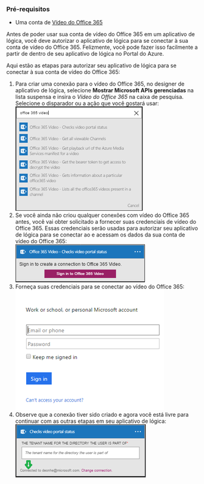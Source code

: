 ### <a name="prerequisites"></a>Pré-requisitos

- Uma conta de [Vídeo do Office 365](https://support.office.com/article/Meet-Office-365-Video-ca1cc1a9-a615-46e1-b6a3-40dbd99939a6)  


Antes de poder usar sua conta de vídeo do Office 365 em um aplicativo de lógica, você deve autorizar o aplicativo de lógica para se conectar à sua conta de vídeo do Office 365. Felizmente, você pode fazer isso facilmente a partir de dentro de seu aplicativo de lógica no Portal do Azure.  

Aqui estão as etapas para autorizar seu aplicativo de lógica para se conectar à sua conta de vídeo do Office 365:  
1. Para criar uma conexão para o vídeo do Office 365, no designer de aplicativo de lógica, selecione **Mostrar Microsoft APIs gerenciadas** na lista suspensa e insira o *Vídeo do Office 365* na caixa de pesquisa. Selecione o disparador ou a ação que você gostará usar:  
![Etapa de criação de conexão de vídeo do Office 365](./media/connectors-create-api-office365video/office365video-1.png)  
2. Se você ainda não criou qualquer conexões com vídeo do Office 365 antes, você vai obter solicitado a fornecer suas credenciais de vídeo do Office 365. Essas credenciais serão usadas para autorizar seu aplicativo de lógica para se conectar ao e acessam os dados da sua conta de vídeo do Office 365:  
![Etapa de criação de conexão de vídeo do Office 365](./media/connectors-create-api-office365video/office365video-2.png)  
3. Forneça suas credenciais para se conectar ao vídeo do Office 365:  
 ![Etapa de criação de conexão de vídeo do Office 365](./media/connectors-create-api-office365video/office365video-3.png)  
4. Observe que a conexão tiver sido criado e agora você está livre para continuar com as outras etapas em seu aplicativo de lógica:  
![Etapa de criação de conexão de vídeo do Office 365](./media/connectors-create-api-office365video/office365video-4.png)  
